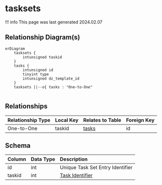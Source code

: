 # tasksets

!!! info
	This page was last generated 2024.02.07

## Relationship Diagram(s)

```mermaid
erDiagram
    tasksets {
        intunsigned taskid
    }
    tasks {
        intunsigned id
        tinyint type
        intunsigned dz_template_id
    }
    tasksets ||--o{ tasks : "One-to-One"


```


## Relationships

| Relationship Type | Local Key | Relates to Table | Foreign Key |
| :--- | :--- | :--- | :--- |
| One-to-One | taskid | [tasks](../../schema/tasks/tasks.md) | id |


## Schema

| Column | Data Type | Description |
| :--- | :--- | :--- |
| id | int | Unique Task Set Entry Identifier |
| taskid | int | [Task Identifier](tasks.md) |

